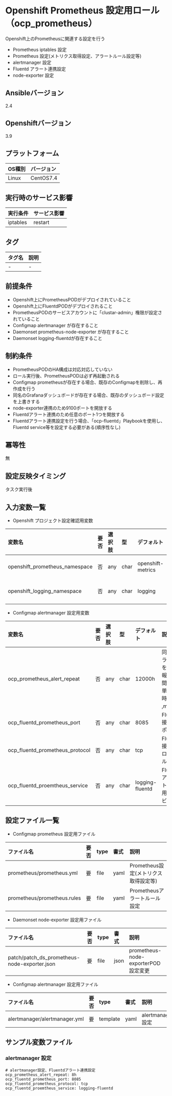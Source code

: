 # Openshift Prometheus 設定用ロール（ocp_prometheus）

Openshift上のPrometheusに関連する設定を行う
- Prometheus iptables 設定
- Prometheus 設定(メトリクス取得設定、アラートルール設定等)
- alertmanager 設定
- Fluentd アラート連携設定
- node-exporter 設定
  
## Ansibleバージョン

2.4

## Openshiftバージョン

3.9

## プラットフォーム

OS種別 | バージョン
:--- | :---
Linux  | CentOS7.4

## 実行時のサービス影響

実行条件 | サービス影響
:--- | :---
iptables | restart

## タグ

タグ名 | 説明
:--- | :---
- | -

## 前提条件

- Openshift上にPrometheusPODがデプロイされていること
- Openshift上にFluentdPODがデプロイされること
- PrometheusPODのサービスアカウントに「clustar-admin」権限が設定されていること
- Configmap alertmanager が存在すること
- Daemonset prometheus-node-exporter が存在すること
- Daemonset logging-fluentdが存在すること

## 制約条件

- PrometheusPODのHA構成は対応対応していない
- ロール実行後、PrometheusPODは必ず再起動される
- Configmap prometheusが存在する場合、既存のConfigmapを削除し、再作成を行う
- 同名のGrafanaダッシュボードが存在する場合、既存のダッシュボード設定を上書きする
- node-exporter連携のため9100ポートを開放する
- Fluentdアラート連携のため任意のポート1つを開放する
- Fluentdアラート連携設定を行う場合、「ocp-fluentd」Playbookを使用し、Fluentd service等を設定する必要がある(順序性なし)

## 冪等性
無

## 設定反映タイミング
タスク実行後

## 入力変数一覧

- Openshift プロジェクト設定確認用変数

変数名 | 要否 | 選択肢 | 型 | デフォルト | 説明
:--- | :--- | :--- | :--- | :--- | :---
openshift_prometheus_namespace | 否 | any | char | openshift-metrics | Prometheusの所属プロジェクト名
openshift_logging_namespace | 否 | any | char | logging | Fluentdの所属プロジェクト名 

- Configmap alertmanager 設定用変数

変数名 | 要否 | 選択肢 | 型 | デフォルト | 説明
:--- | :--- | :--- | :--- | :--- | :---
ocp_prometheus_alert_repeat | 否 | any | char | 12000h | 同じアラートを再発報する間隔<br>単位(h:時間 ,m:分)
ocp_fluentd_prometheus_port | 否 | any | char | 8085 | Fluentd 接続用ポート
ocp_fluentd_prometheus_protocol | 否 | any | char | tcp | Fluentd 接続プロトコル
ocp_fluentd_proemtheus_service | 否 | any | char | logging-fluentd | Fluentd アラート連携用サービス名

## 設定ファイル一覧

- Configmap prometheus 設定用ファイル

ファイル名 | 要否 | type | 書式 |  説明
:--- | :--- | :--- | :--- | :---
prometheus/prometheus.yml | 要 | file | yaml | Prometheus設定(メトリクス取得設定等)
prometheus/prometheus.rules | 要 | file | yaml | Prometheusアラートルール設定

- Daemonset node-exporter 設定用ファイル

ファイル名 | 要否 | type | 書式 |  説明
:--- | :--- | :--- | :--- | :---
patch/patch_ds_prometheus-node-exporter.json | 要 | file | json | prometheus-node-exporterPOD設定変更

- Configmap alertmanager 設定用ファイル

ファイル名 | 要否 | type | 書式 |  説明
:--- | :--- | :--- | :--- | :---
alertmanager/alertmanager.yml | 要 | template | yaml | alertmanager設定

## サンプル変数ファイル
### alertmanager 設定
    # alertmanager設定、Fluentdアラート連携設定
    ocp_prometheus_alert_repeat: 8h
    ocp_fluentd_prometheus_port: 8085
    ocp_fluentd_prometheus_protocol: tcp
    ocp_fluentd_proemtheus_service: logging-fluentd

